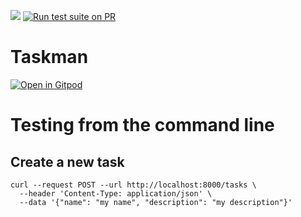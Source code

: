 <a href="https://codeclimate.com/github/hs-heilbronn-devsecops-pb-j/taskman/test_coverage"><img src="https://api.codeclimate.com/v1/badges/e0c196beb209a7f221e8/test_coverage" /></a>
[![Run test suite on PR](https://github.com/hs-heilbronn-devsecops-pb-j/taskman/actions/workflows/pull-request-test.yaml/badge.svg)](https://github.com/hs-heilbronn-devsecops-pb-j/taskman/actions/workflows/pull-request-test.yaml)
# Taskman

[![Open in Gitpod](https://gitpod.io/button/open-in-gitpod.svg)](https://gitpod.io/#https://github.com/hs-heilbronn-devsecops-pb-j/taskman)

# Testing from the command line

## Create a new task

```
curl --request POST --url http://localhost:8000/tasks \
  --header 'Content-Type: application/json' \
  --data '{"name": "my name", "description": "my description"}'
```


